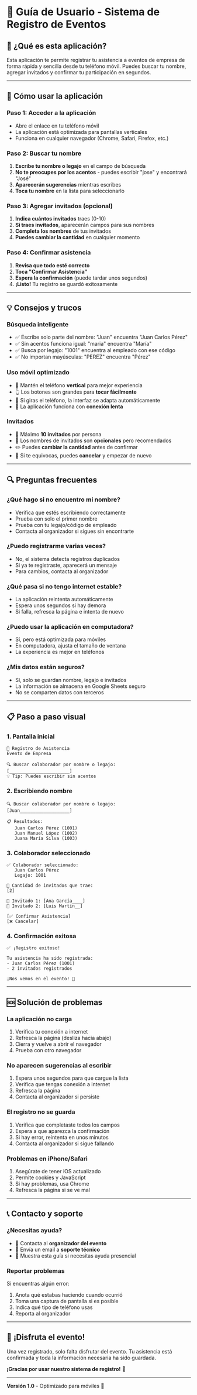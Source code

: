 # 📱 Guía de Usuario - Sistema de Registro de Eventos

## 🎯 ¿Qué es esta aplicación?

Esta aplicación te permite registrar tu asistencia a eventos de empresa de forma rápida y sencilla desde tu teléfono móvil. Puedes buscar tu nombre, agregar invitados y confirmar tu participación en segundos.

---

## 🚀 Cómo usar la aplicación

### **Paso 1: Acceder a la aplicación**
- Abre el enlace en tu teléfono móvil
- La aplicación está optimizada para pantallas verticales
- Funciona en cualquier navegador (Chrome, Safari, Firefox, etc.)

### **Paso 2: Buscar tu nombre**
1. **Escribe tu nombre o legajo** en el campo de búsqueda
2. **No te preocupes por los acentos** - puedes escribir "jose" y encontrará "José"
3. **Aparecerán sugerencias** mientras escribes
4. **Toca tu nombre** en la lista para seleccionarlo

### **Paso 3: Agregar invitados (opcional)**
1. **Indica cuántos invitados** traes (0-10)
2. **Si traes invitados**, aparecerán campos para sus nombres
3. **Completa los nombres** de tus invitados
4. **Puedes cambiar la cantidad** en cualquier momento

### **Paso 4: Confirmar asistencia**
1. **Revisa que todo esté correcto**
2. **Toca "Confirmar Asistencia"**
3. **Espera la confirmación** (puede tardar unos segundos)
4. **¡Listo!** Tu registro se guardó exitosamente

---

## 💡 Consejos y trucos

### **Búsqueda inteligente**
- ✅ Escribe solo parte del nombre: "Juan" encuentra "Juan Carlos Pérez"
- ✅ Sin acentos funciona igual: "maria" encuentra "María"
- ✅ Busca por legajo: "1001" encuentra al empleado con ese código
- ✅ No importan mayúsculas: "PEREZ" encuentra "Pérez"

### **Uso móvil optimizado**
- 📱 Mantén el teléfono **vertical** para mejor experiencia
- 👆 Los botones son grandes para **tocar fácilmente**
- 🔄 Si giras el teléfono, la interfaz se adapta automáticamente
- 📶 La aplicación funciona con **conexión lenta**

### **Invitados**
- 👥 Máximo **10 invitados** por persona
- 📝 Los nombres de invitados son **opcionales** pero recomendados
- ✏️ Puedes **cambiar la cantidad** antes de confirmar
- 🔄 Si te equivocas, puedes **cancelar** y empezar de nuevo

---

## 🔍 Preguntas frecuentes

### **¿Qué hago si no encuentro mi nombre?**
- Verifica que estés escribiendo correctamente
- Prueba con solo el primer nombre
- Prueba con tu legajo/código de empleado
- Contacta al organizador si sigues sin encontrarte

### **¿Puedo registrarme varias veces?**
- No, el sistema detecta registros duplicados
- Si ya te registraste, aparecerá un mensaje
- Para cambios, contacta al organizador

### **¿Qué pasa si no tengo internet estable?**
- La aplicación reintenta automáticamente
- Espera unos segundos si hay demora
- Si falla, refresca la página e intenta de nuevo

### **¿Puedo usar la aplicación en computadora?**
- Sí, pero está optimizada para móviles
- En computadora, ajusta el tamaño de ventana
- La experiencia es mejor en teléfonos

### **¿Mis datos están seguros?**
- Sí, solo se guardan nombre, legajo e invitados
- La información se almacena en Google Sheets seguro
- No se comparten datos con terceros

---

## 📋 Paso a paso visual

### **1. Pantalla inicial**
```
🎉 Registro de Asistencia
Evento de Empresa

🔍 Buscar colaborador por nombre o legajo:
[_______________________]
💡 Tip: Puedes escribir sin acentos
```

### **2. Escribiendo nombre**
```
🔍 Buscar colaborador por nombre o legajo:
[Juan___________________]

📋 Resultados:
   Juan Carlos Pérez (1001)
   Juan Manuel López (1002)
   Juana María Silva (1003)
```

### **3. Colaborador seleccionado**
```
✅ Colaborador seleccionado:
   Juan Carlos Pérez
   Legajo: 1001

👥 Cantidad de invitados que trae:
[2]

📝 Invitado 1: [Ana García____]
📝 Invitado 2: [Luis Martín__]

[✅ Confirmar Asistencia]
[❌ Cancelar]
```

### **4. Confirmación exitosa**
```
✅ ¡Registro exitoso!

Tu asistencia ha sido registrada:
- Juan Carlos Pérez (1001)
- 2 invitados registrados

¡Nos vemos en el evento! 🎉
```

---

## 🆘 Solución de problemas

### **La aplicación no carga**
1. Verifica tu conexión a internet
2. Refresca la página (desliza hacia abajo)
3. Cierra y vuelve a abrir el navegador
4. Prueba con otro navegador

### **No aparecen sugerencias al escribir**
1. Espera unos segundos para que cargue la lista
2. Verifica que tengas conexión a internet
3. Refresca la página
4. Contacta al organizador si persiste

### **El registro no se guarda**
1. Verifica que completaste todos los campos
2. Espera a que aparezca la confirmación
3. Si hay error, reintenta en unos minutos
4. Contacta al organizador si sigue fallando

### **Problemas en iPhone/Safari**
1. Asegúrate de tener iOS actualizado
2. Permite cookies y JavaScript
3. Si hay problemas, usa Chrome
4. Refresca la página si se ve mal

---

## 📞 Contacto y soporte

### **¿Necesitas ayuda?**
- 🏢 Contacta al **organizador del evento**
- 📧 Envía un email a **soporte técnico**
- 📱 Muestra esta guía si necesitas ayuda presencial

### **Reportar problemas**
Si encuentras algún error:
1. Anota qué estabas haciendo cuando ocurrió
2. Toma una captura de pantalla si es posible
3. Indica qué tipo de teléfono usas
4. Reporta al organizador

---

## 🎉 ¡Disfruta el evento!

Una vez registrado, solo falta disfrutar del evento. Tu asistencia está confirmada y toda la información necesaria ha sido guardada.

**¡Gracias por usar nuestro sistema de registro!** 🙌

---

**Versión 1.0** - Optimizado para móviles 📱
